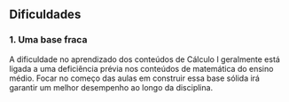 ## Dificuldades

### 1. Uma base fraca

A dificuldade no aprendizado dos conteúdos de Cálculo I geralmente está ligada a uma deficiência prévia nos conteúdos de matemática do ensino médio. Focar no começo das aulas em construir essa base sólida irá garantir um melhor desempenho ao longo da disciplina.